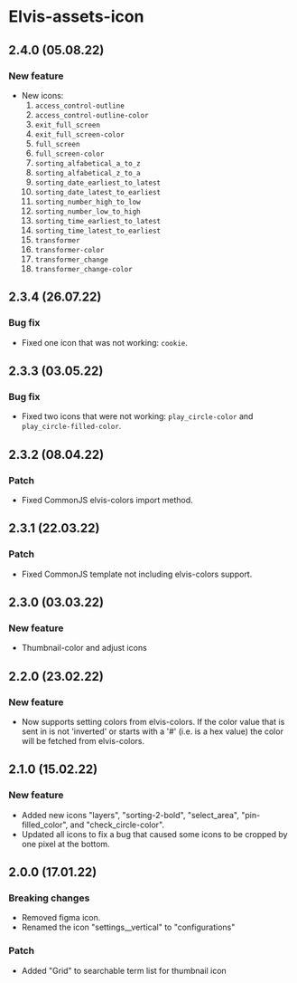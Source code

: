 # Elvis-assets-icon

## 2.4.0 (05.08.22)

### New feature

- New icons:
  1. `access_control-outline`
  2. `access_control-outline-color`
  3. `exit_full_screen`
  4. `exit_full_screen-color`
  5. `full_screen`
  6. `full_screen-color`
  7. `sorting_alfabetical_a_to_z`
  8. `sorting_alfabetical_z_to_a`
  9. `sorting_date_earliest_to_latest`
  10. `sorting_date_latest_to_earliest`
  11. `sorting_number_high_to_low`
  12. `sorting_number_low_to_high`
  13. `sorting_time_earliest_to_latest`
  14. `sorting_time_latest_to_earliest`
  15. `transformer`
  16. `transformer-color`
  17. `transformer_change`
  18. `transformer_change-color`

## 2.3.4 (26.07.22)

### Bug fix

- Fixed one icon that was not working: `cookie`.

## 2.3.3 (03.05.22)

### Bug fix

- Fixed two icons that were not working: `play_circle-color` and `play_circle-filled-color`.

## 2.3.2 (08.04.22)

### Patch

- Fixed CommonJS elvis-colors import method.

## 2.3.1 (22.03.22)

### Patch

- Fixed CommonJS template not including elvis-colors support.

## 2.3.0 (03.03.22)

### New feature

- Thumbnail-color and adjust icons

## 2.2.0 (23.02.22)

### New feature

- Now supports setting colors from elvis-colors. If the color value that is sent in is not 'inverted' or
  starts with a '#' (i.e. is a hex value) the color will be fetched from elvis-colors.

## 2.1.0 (15.02.22)

### New feature

- Added new icons "layers", "sorting-2-bold", "select_area", "pin-filled_color", and "check_circle-color".
- Updated all icons to fix a bug that caused some icons to be cropped by one pixel at the bottom.

## 2.0.0 (17.01.22)

### Breaking changes

- Removed figma icon.
- Renamed the icon "settings\_\_vertical" to "configurations"

### Patch

- Added "Grid" to searchable term list for thumbnail icon
